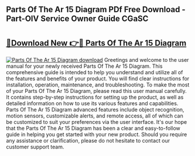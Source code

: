 ## Parts Of The Ar 15 Diagram PDf Free Download - Part-OlV Service Owner Guide CGaSC

# <h2><a href="http://dfjzkkf.blite.top/?on=Parts+Of+The+Ar+15+Diagram">🔗Download New 👉🔴 Parts Of The Ar 15 Diagram</a></h2>

[![Parts Of The Ar 15 Diagram download](https://i.imgur.com/lujVjoI.png)](http://dfjzkkf.blite.top/?on=Parts+Of+The+Ar+15+Diagram)
Greetings and welcome to the user manual for your newly received Parts Of The Ar 15 Diagram. This comprehensive guide is intended to help you understand and utilize all of the features and benefits of your product. You will find clear instructions for installation, operation, maintenance, and troubleshooting. To make the most of your Parts Of The Ar 15 Diagram, please read this user manual carefully. It contains step-by-step instructions for setting up the product, as well as detailed information on how to use its various features and capabilities. Parts Of The Ar 15 Diagram advanced features include object recognition, motion sensors, customizable alerts, and remote access, all of which can be customized to suit your preferences via the user interface. It's our hope that the Parts Of The Ar 15 Diagram has been a clear and easy-to-follow guide in helping you get started with your new product. Should you require any assistance or clarification, please do not hesitate to contact our customer support team.
